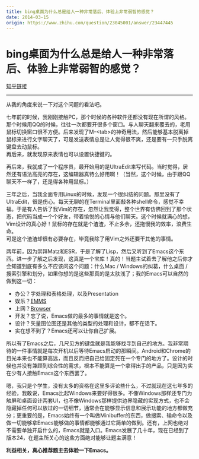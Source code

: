 ```yaml
---
title: bing桌面为什么总是给人一种非常落后、体验上非常弱智的感觉？
date: 2014-03-15
origin: https://www.zhihu.com/question/23045001/answer/23447445
---
```

# bing桌面为什么总是给人一种非常落后、体验上非常弱智的感觉？

[知乎链接](https://www.zhihu.com/question/23045001/answer/23447445)

---------

<span class="RichText ztext CopyrightRichText-richText" itemprop="text"><p>从我的角度来说一下对这个问题的看法吧。</p><p>七年前的时候，我刚刚接触PC，那个时候的各种软件还都没有现在所谓的风格。那个时候用QQ的时候，往往一次都要开很多个窗口。与人聊天翻来覆去的，老用鼠标切换窗口很不方便。后来发现了M-&lt;tab&gt;的神奇用法，然后能够基本脱离掉鼠标来进行文字聊天了，可是发送表情总是让人觉得很不爽，还是要有一只手脱离键盘去动鼠标。<br>再后来，就发现原来表情也可以设置快捷键的。</p><p>再后来，我就成了一个程序员，最开始用的是UltraEdit来写代码。当时觉得，居然还有语法高亮的存在，这编辑器真特么好用啊！（当然，这个时候，由于跟QQ聊天不一样了，还是得各种用鼠标。）</p><p>三年之后，当我全面专用Linux的时候，发现一个很纠结的问题。那里没有了UltraEdit，很是伤心。每天无聊的在Terminal里面敲各种shell命令，感觉不幸福。于是有人告诉了我Vim的存在，忽然让我觉得，整个世界有仿佛回到了那个状态，把代码当成一个个好友，带着愉悦的心情与他们聊天。这个时候就满心的想，Vim设计的真心好！鼠标的存在就是个渣渣，不止多余，还拖慢我的效率，浪费生命。<br>可是这个渣渣却很有必要存在，毕竟我除了用Vim之外还要干其他的事情。</p>两年前，因为崇拜Matz和ESR，于是了解了Lisp，然后又听到了Emacs这个东西。进一步了解之后发现，这真是一个宝库！真的！当题主试着去了解他之后你才会知道到底有多么不应该问这个问题：什么Mac / Windows的纠葛，什么桌面 / 搜索引擎和划分，如果你想的是这些那真的是太肤浅了；我的Emacs可以自然的做到这一切：<br><ul><li>办公？字处理和表格处理，以及Presentation</li><li>娱乐？<a href="https://link.zhihu.com/?target=http%3A//www.emacswiki.org/emacs/EMMS" class=" wrap external" target="_blank" rel="nofollow noreferrer">EMMS</a></li><li>上网？<a href="https://link.zhihu.com/?target=http%3A//www.emacswiki.org/emacs/CategoryWebBrowser" class=" wrap external" target="_blank" rel="nofollow noreferrer">Browser</a></li><li>开发？忘了说，Emacs做的最多的事情就是这个。</li><li>设计？矢量图位图还是其他的类型的处理和设计，都不在话下。</li><li>实在想不到了？Emacs还可以让你自己扩展。</li></ul><p>所以有了Emacs之后，几尺见方的键盘就是我能够找寻到自己的地方。我非常期待的一件事情就是每次开机以后等待Emacs启动的那瞬间。Android和Chrome的目光本来也不能算高远，而且反而把自己给固定死在一个专门的地方了。设计的时候也并没有兼顾到综合性的需求，根本不能算是一个拿得出手的产品，只是因为实在少有人接触Emacs这个东西罢了。</p><p>嗯，我只是个学生，没有太多的资格在这里多评论些什么，不过就现在这七年多的经验，我敢说，Emacs比起Windows来要好得很多。不像Windows那样还专门为触屏和桌面设计两套UI，也不像Windows那样提供边界隐藏的实现方式，也不会隐藏掉任何可以放过的一切细节，通常会在能够显示信息和展示功能的地方都做充分；更重要的是，Emacs始终有一个叫做Minibuffer的东西，做搜索、输命令以及做一切能够拿Emacs能够做的事情都能够通过它简单的做到。还有，上网也绝对不需要单独开启什么的，Emacs就是入口。Emacs发展了几十年，现在已经到了版本24，在题主所关心的这些方面绝对能够让题主满意！</p><b>利益相关，真心推荐题主去体验一下Emacs。</b></span>